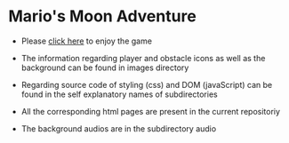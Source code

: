 
# Mario's Moon Adventure
* Please [click here](https://hamid89.github.io/week3_IronHack_gameProject/) to enjoy the game 

* The information regarding player and obstacle icons as well as the background can be found in images directory

* Regarding source code of styling (css) and DOM (javaScript) can be found in the self explanatory names of subdirectories

* All the corresponding html pages are present in the current repositoriy 

* The background audios are in the subdirectory audio
